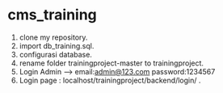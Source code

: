 # cms_training
1. clone my repository.
2. import db_training.sql.
3. configurasi database.
4. rename folder trainingproject-master to trainingproject.
5. Login Admin --> email:admin@123.com   password:1234567
6. Login page : localhost/trainingproject/backend/login/ .

